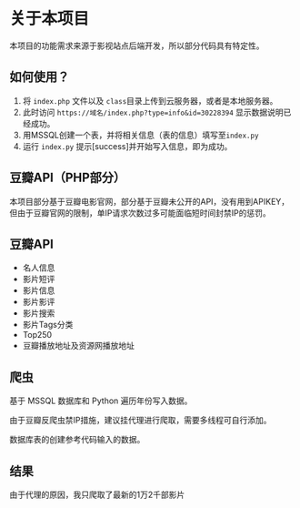 # 关于本项目

本项目的功能需求来源于影视站点后端开发，所以部分代码具有特定性。

## 如何使用？

1. 将 `index.php` 文件以及 `class`目录上传到云服务器，或者是本地服务器。
2. 此时访问 `https://域名/index.php?type=info&id=30228394` 显示数据说明已经成功。
3. 用MSSQL创建一个表，并将相关信息（表的信息）填写至`index.py`
4. 运行 `index.py` 提示\[success\]并开始写入信息，即为成功。

## 豆瓣API（PHP部分）

本项目部分基于豆瓣电影官网，部分基于豆瓣未公开的API，没有用到APIKEY，但由于豆瓣官网的限制，单IP请求次数过多可能面临短时间封禁IP的惩罚。

## 豆瓣API

* 名人信息
* 影片短评
* 影片信息
* 影片影评
* 影片搜索
* 影片Tags分类
* Top250
* 豆瓣播放地址及资源网播放地址

## 爬虫

基于 MSSQL 数据库和 Python 遍历年份写入数据。

由于豆瓣反爬虫禁IP措施，建议挂代理进行爬取，需要多线程可自行添加。

数据库表的创建参考代码输入的数据。

## 结果

由于代理的原因，我只爬取了最新的1万2千部影片